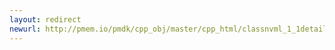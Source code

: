 ```yaml
---
layout: redirect
newurl: http://pmem.io/pmdk/cpp_obj/master/cpp_html/classnvml_1_1detail_1_1persistent__ptr__base-members.html
---
```


